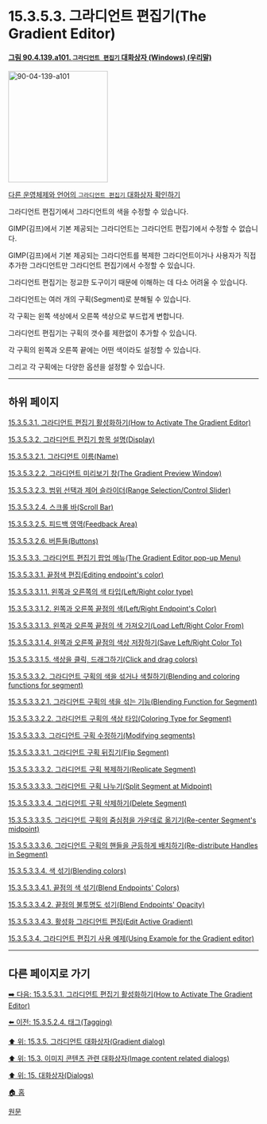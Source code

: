 # 15.3.5.3. 그라디언트 편집기(The Gradient Editor)

<a id="90-04-139-a101"></a>

#### [그림 90.4.139.a101. `그라디언트 편집기` 대화상자 (Windows) (우리말)](./90-04-0139-gradient_editor.md#90-04-139-a10190-04-139-a101)
<img width="200" height="224" alt="90-04-139-a101" src="https://github.com/user-attachments/assets/fff83f69-9b2c-4239-af3d-687b78d1cf33" />

[다른 운영체제와 언어의 `그라디언트 편집기` 대화상자 확인하기](./90-04-0139-gradient_editor.md#90-04-139-a10190-04-139-a102)

그라디언트 편집기에서 그라디언트의 색을 수정할 수 있습니다.

GIMP(김프)에서 기본 제공되는 그라디언트는 그라디언트 편집기에서 수정할 수 없습니다.

GIMP(김프)에서 기본 제공되는 그라디언트를 복제한 그라디언트이거나 사용자가 직접 추가한 그라디언트만 그라디언트 편집기에서 수정할 수 있습니다.

그라디언트 편집기는 정교한 도구이기 때문에 이해하는 데 다소 어려울 수 있습니다.

그라디언트는 여러 개의 구획(Segment)로 분해될 수 있습니다.

각 구획는 왼쪽 색상에서 오른쪽 색상으로 부드럽게 변합니다.

그라디언트 편집기는 구획의 갯수를 제한없이 추가할 수 있습니다.

각 구획의 왼쪽과 오른쪽 끝에는 어떤 색이라도 설정할 수 있습니다.

그리고 각 구획에는 다양한 옵션을 설정할 수 있습니다.

***

## 하위 페이지

[15.3.5.3.1. 그라디언트 편집기 활성화하기(How to Activate The Gradient Editor)](./15-03-05-03-01-how_to_activate_the_gradient_editor.md)

[15.3.5.3.2. 그라디언트 편집기 항목 설명(Display)](./15-03-05-03-02-00-display.md)

[15.3.5.3.2.1. 그라디언트 이름(Name)](./15-03-05-03-02-01-name.md)

[15.3.5.3.2.2. 그라디언트 미리보기 창(The Gradient Preview Window)](./15-03-05-03-02-02-the_gradient_preview_window.md)

[15.3.5.3.2.3. 범위 선택과 제어 슬라이더(Range Selection/Control Slider)](./15-03-05-03-02-03-range_selection_n_control_slider.md)

[15.3.5.3.2.4. 스크롤 바(Scroll Bar)](./15-03-05-03-02-04-scrollbar.md)

[15.3.5.3.2.5. 피드백 영역(Feedback Area)](./15-03-05-03-02-05-feedback_area.md)

[15.3.5.3.2.6. 버튼들(Buttons)](./15-03-05-03-02-06-buttons.md)

[15.3.5.3.3. 그라디언트 편집기 팝업 메뉴(The Gradient Editor pop-up Menu)](./15-03-05-03-03-00-the_gradient_editor_pop_up_menu.md)

[15.3.5.3.3.1. 끝점색 편집(Editing endpoint's color)](./15-03-05-03-03-01-00-editing_endpoint_color.md)

[15.3.5.3.3.1.1. 왼쪽과 오른쪽의 색 타입(Left/Right color type)](./15-03-05-03-03-01-01-left_n_right_color_type.md)

[15.3.5.3.3.1.2. 왼쪽과 오른쪽 끝점의 색(Left/Right Endpoint's Color)](./15-03-05-03-03-01-02-left_n_right_endpoint_color.md)

[15.3.5.3.3.1.3. 왼쪽과 오른쪽 끝점의 색 가져오기(Load Left/Right Color From)](./15-03-05-03-03-01-03-load_left_n_right_color_from.md)

[15.3.5.3.3.1.4. 왼쪽과 오른쪽 끝점의 색상 저장하기(Save Left/Right Color To)](./15-03-05-03-03-01-04-save_left_n_right_color_to.md)

[15.3.5.3.3.1.5. 색상을 클릭, 드래그하기(Click and drag colors)](./15-03-05-03-03-01-05-click_n_drag_colors.md)

[15.3.5.3.3.2. 그라디언트 구획의 색을 섞거나 색칠하기(Blending and coloring functions for segment)](./15-03-05-03-03-02-00-blending_n_coloring_functions_for_segment.md)

[15.3.5.3.3.2.1. 그라디언트 구획의 색을 섞는 기능(Blending Function for Segment)](./15-03-05-03-03-02-01-blending_function_for_segment.md)

[15.3.5.3.3.2.2. 그라디언트 구획의 색상 타입(Coloring Type for Segment)](./15-03-05-03-03-02-02-coloring_type_for_segment.md)

[15.3.5.3.3.3. 그라디언트 구획 수정하기(Modifying segments)](./15-03-05-03-03-03-00-modifying_segments.md)

[15.3.5.3.3.3.1. 그라디언트 구획 뒤집기(Flip Segment)](./15-03-05-03-03-03-01-flip_segment.md)

[15.3.5.3.3.3.2. 그라디언트 구획 복제하기(Replicate Segment)](./15-03-05-03-03-03-02-replicate_segment.md)

[15.3.5.3.3.3.3. 그라디언트 구획 나누기(Split Segment at Midpoint)](./15-03-05-03-03-03-03-split_segment_at_midpoint.md)

[15.3.5.3.3.3.4. 그라디언트 구획 삭제하기(Delete Segment)](./15-03-05-03-03-03-04-split_segment_uniformly.md)

[15.3.5.3.3.3.5. 그라디언트 구획의 줌심점을 가운데로 옮기기(Re-center Segment's midpoint)](./15-03-05-03-03-03-05-recenter_segment_midpoint.md)

[15.3.5.3.3.3.6. 그라디언트 구획의 핸들을 균등하게 배치하기(Re-distribute Handles in Segment)](./15-03-05-03-03-03-06-redistribute_handles_in_segment.md)

[15.3.5.3.3.4. 색 섞기(Blending colors)](./15-03-05-03-03-04-00-blending_colors.md)

[15.3.5.3.3.4.1. 끝점의 색 섞기(Blend Endpoints' Colors)](./15-03-05-03-03-04-01-blend_endpoint_colors.md)

[15.3.5.3.3.4.2. 끝점의 불투명도 섞기(Blend Endpoints' Opacity)](./15-03-05-03-03-04-02-blend_endpoint_opacity.md)

[15.3.5.3.3.4.3. 활성화 그라디언트 편집(Edit Active Gradient)](./15-03-05-03-03-04-03-edit_active_gradient.md)

[15.3.5.3.4. 그라디언트 편집기 사용 예제(Using Example for the Gradient editor)](./15-03-05-03-04-using_example_for_the_gradient_editor.md)

***

## 다른 페이지로 가기

[➡️ 다음: 15.3.5.3.1. 그라디언트 편집기 활성화하기(How to Activate The Gradient Editor)](./15-03-05-03-01-how_to_activate_the_gradient_editor.md)

[⬅️ 이전: 15.3.5.2.4. 태그(Tagging)](./15-03-05-02-04-tagging.md)

[⬆️ 위: 15.3.5. 그라디언트 대화상자(Gradient dialog)](./15-03-05-00-gradient_dialog.md)

[⬆️ 위: 15.3. 이미지 콘텐츠 관련 대화상자(Image content related dialogs)](./15-03-00-image-content-related-dialogs.md)

[⬆️ 위: 15. 대화상자(Dialogs)](./15-00-dialogs.md)

[🏠 홈](./00-home.md)

[원문](https://docs.gimp.org/2.10/ko/gimp-gradient-dialog.html#gimp-gradient-editor-dialog)